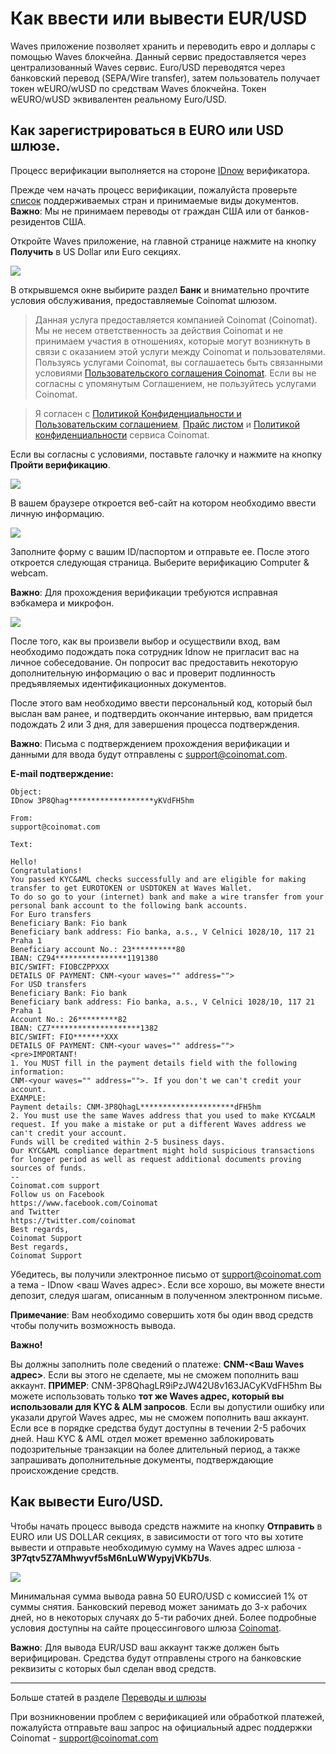# Как ввести или вывести EUR/USD

Waves приложение позволяет хранить и переводить евро и доллары с помощью Waves блокчейна. Данный сервис предоставляется через централизованный Waves сервис.
Euro/USD переводятся через банковский перевод (SEPA/Wire transfer), затем пользователь получает токен wEURO/wUSD по средствам Waves блокчейна. Токен wEURO/wUSD эквивалентен реальному Euro/USD.

## **Как зарегистрироваться в EURO или USD шлюзе**.

Процесс верификации выполняется на стороне [IDnow](https://www.idnow.eu/) верификатора.

Прежде чем начать процесс верификации, пожалуйста проверьте [список](https://wavesplatform.userecho.com/topics/1304-list-of-accepted-countries-and-documents-for-verification/) поддерживаемых стран и принимаемые виды документов.
**Важно**: Мы не принимаем переводы от граждан США или от банков-резидентов США.

Откройте Waves приложение, на главной странице нажмите на кнопку **Получить** в US Dollar или Euro секциях.

![](/_assets/fiat_transfers_01.png)

В открывшемся окне выбирите раздел **Банк** и внимательно прочтите условия обслуживания, предоставляемые Coinomat шлюзом.

> Данная услуга предоставляется компанией Coinomat (Сoinomat).
Мы не несем ответственность за действия Coinomat и не принимаем участия в отношениях, которые могут возникнуть в связи с оказанием этой услуги между Coinomat и пользователями.
Пользуясь услугами Coinomat, вы соглашаетесь быть связанными условиями [Пользовательского соглашения Coinomat](https://coinomat.com/terms.php). Если вы не согласны с упомянутым Соглашением, не пользуйтесь услугами Coinomat.

> Я согласен с [Политикой Конфиденциальности и Пользовательским соглашением](https://coinomat.com/terms.php), [Прайс листом](https://coinomat.com/limits.php) и [Политикой конфиденциальности](https://coinomat.com/privacy.php) сервиса Coinomat.

Если вы согласны с условиями, поставьте галочку и нажмите на кнопку **Пройти верификацию**.

![](/_assets/fiat_transfers_02.png)

В вашем браузере откроется веб-сайт на котором необходимо ввести личную информацию.

![](/_assets/fiat_transfers_03.png)

Заполните форму с вашим ID/паспортом и отправьте ее. После этого откроется следующая страница. Выберите верификацию Computer & webcam.

**Важно**: Для прохождения верификации требуются исправная вэбкамера и микрофон.

![](/_assets/fiat_transfers_04.png)

После того, как вы произвели выбор и осуществили вход, вам необходимо подождать пока сотрудник Idnow не пригласит вас на личное собеседование. Он попросит вас предоставить некоторую дополнительную информацию о вас и проверит подлинность предъявляемых идентификационных документов.

После этого вам необходимо ввести персональный код, который был выслан вам ранее, и подтвердить окончание интервью, вам придется подождать 2 или 3 дня, для завершения процесса подтверждения.

**Важно**: Письма с подтверждением прохождения верификации и данными для ввода будут отправлены с support@coinomat.com.

**E-mail подтверждение:**

```
Object:
IDnow 3P8Qhag*******************yKVdFH5hm

From:
support@coinomat.com

Text:

Hello!
Congratulations!
You passed KYC&AML checks successfully and are eligible for making transfer to get EUROTOKEN or USDTOKEN at Waves Wallet.
To do so go to your (internet) bank and make a wire transfer from your personal bank account to the following bank accounts.
For Euro transfers
Beneficiary Bank: Fio bank
Beneficiary bank address: Fio banka, a.s., V Celnici 1028/10, 117 21 Praha 1
Beneficiary account No.: 23**********80
IBAN: CZ94****************1191380
BIC/SWIFT: FIOBCZPPXXX
DETAILS OF PAYMENT: CNM-<your waves="" address="">
For USD transfers
Beneficiary Bank: Fio bank
Beneficiary bank address: Fio banka, a.s., V Celnici 1028/10, 117 21 Praha 1
Account No.: 26*********82
IBAN: CZ7********************1382
BIC/SWIFT: FIO*******XXX
DETAILS OF PAYMENT: CNM-<your waves="" address="">
<pre>IMPORTANT!
1. You MUST fill in the payment details field with the following information:
CNM-<your waves="" address="">. If you don't we can't credit your account.
EXAMPLE:
Payment details: CNM-3P8QhagL*********************dFH5hm
2. You must use the same Waves address that you used to make KYC&ALM request. If you make a mistake or put a different Waves address we can't credit your account.
Funds will be credited within 2-5 business days.
Our KYC&AML compliance department might hold suspicious transactions for longer period as well as request additional documents proving sources of funds.
--
Coinomat.com support
Follow us on Facebook
https://www.facebook.com/Coinomat
and Twitter
https://twitter.com/coinomat
Best regards,
Coinomat Support
Best regards,
Coinomat Support
```

Убедитесь, вы получили электронное письмо от support@coinomat.com а тема - IDnow <ваш Waves адрес>.
Если все хорошо, вы можете внести депозит, следуя шагам, описанным в полученном электронном письме.

**Примечание**: Вам необходимо совершить хотя бы один ввод средств чтобы получить возможность вывода.

**Важно!**

Вы должны заполнить поле сведений о платеже: **CNM-<Ваш Waves адрес>**. Если вы этого не сделаете, мы не сможем пополнить ваш аккаунт. **ПРИМЕР**: CNM-3P8QhagLR9iPzJW42U8v163JACyKVdFH5hm
Вы можете использовать только **тот же Waves адрес, который вы использовали для KYC & ALM запросов**. Если вы допустили ошибку или указали другой Waves адрес, мы не сможем пополнить ваш аккаунт. Если все в порядке средства будут доступны в течении 2-5 рабочих дней. Наш KYC & AML отдел может временно заблокировать подозрительные транзакции на более длительный период, а также запрашивать дополнительные документы, подтверждающие происхождение средств.

## **Как вывести Euro/USD**.

Чтобы начать процесс вывода средств нажмите на кнопку **Отправить** в EURO или US DOLLAR секциях, в зависимости от того что вы хотите вывести и отправьте необходимую сумму на Waves адрес шлюза - **3P7qtv5Z7AMhwyvf5sM6nLuWWypyjVKb7Us**.

![](/_assets/fiat_transfers_01.png)

Минимальная сумма вывода равна 50 EURO/USD с комиссией 1% от суммы снятия. Банковский перевод может занимать до 3-х рабочих дней, но в некоторых случаях до 5-ти рабочих дней. Более подробные условия доступны на сайте процессингового шлюза [Coinomat](https://coinomat.com/).

**Важно**: Для вывода EUR/USD ваш аккаунт также должен быть верифицирован. Средства будут отправлены строго на банковские реквизиты с которых был сделан ввод средств.

___

Больше статей в разделе [Переводы и шлюзы](/waves-client/wallet-management.md)

При возникновении проблем с верификацией или обработкой платежей, пожалуйста отправьте ваш запрос на официальный адрес поддержки Coinomat - support@coinomat.com

